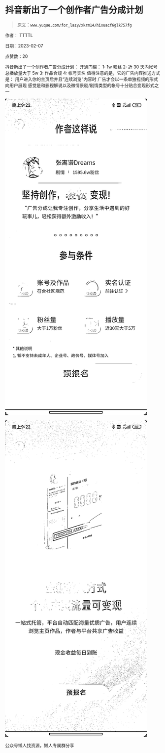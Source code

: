 # 抖音新出了一个创作者广告分成计划

> 原文：[`www.yuque.com/for_lazy/xkrm14/hixuacf6glk757fg`](https://www.yuque.com/for_lazy/xkrm14/hixuacf6glk757fg)



作者： TTTTL



日期：2023-02-07



点赞数：20



抖音新出了一个创作者广告分成计划： 开通门槛： 1: 1w 粉丝 2: 近 30 天内帐号总播放量大于 5w 3: 作品合规 4: 帐号实名 值得注意的是，它的广告内容推送方式是： 用户进入你的主页后并且“连续浏览”内容时 广告才会以一条单独视频的形式向用户展现 感觉是和影视解说以及微情景剧/剧情类型的帐号十分贴合变现形式之一



![](img/83a4d54b503fef178c00f1a45393e4d6.png)  

![](img/e6d52d0fca73e0131a7131cc1504ac81.png)  

公众号懒人找资源，懒人专属群分享

